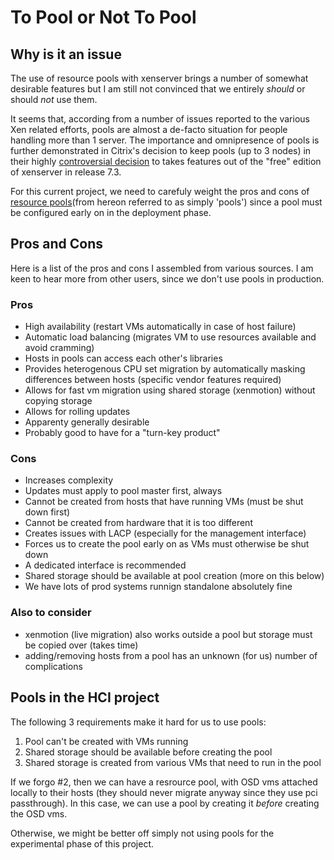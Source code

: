 # To Pool or Not To Pool

## Why is it an issue
The use of resource pools with xenserver brings a number of somewhat desirable features but I am still not convinced that we entirely *should* or should *not* use them. 

It seems that, according from a number of issues reported to the various Xen related efforts, pools are almost a de-facto situation for people handling more than 1 server. The importance and omnipresence of pools is further demonstrated in Citrix's decision to keep pools (up to 3 nodes) in their highly [controversial decision](https://xenserver.org/blog/entry/xenserver-7-3-changes-to-the-free-edition.html) to takes features out of the "free" edition of xenserver in release 7.3.

For this current project, we need to carefuly weight the pros and cons of [resource pools](https://docs.citrix.com/en-us/xenserver/current-release/hosts-pools.html)(from hereon referred to as simply 'pools') since a pool must be configured early on in the deployment phase.

## Pros and Cons

Here is a list of the pros and cons I assembled from various sources. I am keen to hear more from other users, since we don't use pools in production.

### Pros
- High availability (restart VMs automatically in case of host failure)
- Automatic load balancing (migrates VM to use resources available and avoid cramming)
- Hosts in pools can access each other's libraries
- Provides heterogenous CPU set migration by automatically masking differences between hosts (specific vendor features required)
- Allows for fast vm migration using shared storage (xenmotion) without copying storage
- Allows for rolling updates
- Apparenty generally desirable
- Probably good to have for a "turn-key product"


### Cons
- Increases complexity
- Updates must apply to pool master first, always
- Cannot be created from hosts that have running VMs (must be shut down first)
- Cannot be created from hardware that it is too different
- Creates issues with LACP (especially for the management interface)
- Forces us to create the pool early on as VMs must otherwise be shut down
- A dedicated interface is recommended
- Shared storage should be available at pool creation (more on this below)
- We have lots of prod systems runnign standalone absolutely fine

### Also to consider
- xenmotion (live migration) also works outside a pool but storage must be copied over (takes time)
- adding/removing hosts from a pool has an unknown (for us) number of complications

## Pools in the HCI project

The following 3 requirements make it hard for us to use pools:
1. Pool can't be created with VMs running
1. Shared storage should be available before creating the pool
1. Shared storage is created from various VMs that need to run in the pool

If we forgo #2, then we can have a resrource pool, with OSD vms attached locally to their hosts (they should never migrate anyway since they use pci passthrough). In this case, we can use a pool by creating it *before* creating the OSD vms.

Otherwise, we might be better off simply not using pools for the experimental phase of this project.
